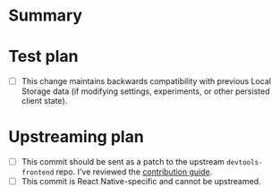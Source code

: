 # Summary

<!-- Explain your change here -->

# Test plan

<!-- Explain how you've tested your change here -->

- [ ] This change maintains backwards compatibility with previous Local Storage data (if modifying settings, experiments, or other persisted client state).

# Upstreaming plan

<!-- Pick one: -->

- [ ] This commit should be sent as a patch to the upstream `devtools-frontend` repo. I've reviewed the [contribution guide](https://docs.google.com/document/d/1WNF-KqRSzPLUUfZqQG5AFeU_Ll8TfWYcJasa_XGf7ro/edit#heading=h.9kj7femz1xg5).
- [ ] This commit is React Native-specific and cannot be upstreamed.
